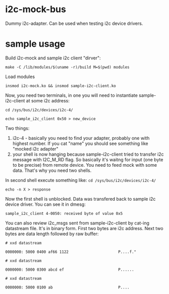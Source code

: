 # i2c-mock-bus
Dummy i2c-adapter. Can be used when testing i2c device drivers.

# sample usage
Build i2c-mock and sample i2c client "dirver":

`make -C /lib/modules/$(uname -r)/build M=$(pwd) modules`

Load modules

`insmod i2c-mock.ko && insmod sample-i2c-client.ko`

Now, you need two terminals, in one you will need to instantiate sample-i2c-client at some i2c address:

`cd /sys/bus/i2c/devices/i2c-4/`

`echo sample_i2c_client 0x50 > new_device`

Two things:

1. i2c-4 - basically you need to find your adapter, probably one with highest number. If you cat "name" you should see something like "mocked i2c adapter"
2. your shell is now hanging because sample-i2c-client tried to transfer i2c message with I2C_M_RD flag. So basically it's waitng for input (one byte to be precise) from remote device. You need to feed mock with some data. That's why you need two shells.

In second shell execute something like:
`cd /sys/bus/i2c/devices/i2c-4/`

`echo -n X > response`

Now the first shell is unblocked. Data was transfered back to sample i2c device driver. You can see it in dmesg:

`sample_i2c_client 4-0050: received byte of value 0x5`

You can also review i2c_msgs sent from sample-i2c-client by cat-ing datastream file. It's in binary form. First two bytes are i2c address. Next two bytes are data length followed by raw buffer:

`# xxd datastream`

`0000000: 5000 0400 af66 1122                      P....f."`

`# xxd datastream`

`0000000: 5000 0300 abcd ef                        P......`

`# xxd datastream`

`0000000: 5000 0100 ab                             P....`
